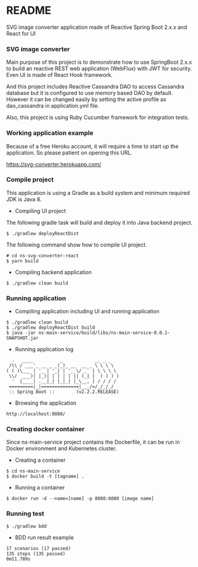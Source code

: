 # README #

SVG image converter application made of Reactive Spring Boot 2.x.x and React for UI

### SVG image converter ###

Main purpose of this project is to demonstrate how to use SpringBoot 2.x.x to build an reactive REST web application (WebFlux) with JWT for security.
Even UI is made of React Hook framework.  

And this project includes Reactive Cassandra DAO to access Cassandra database but it is configured to use memory based DAO by default. 
However it can be changed easily by setting the active profile as dao_cassandra in application.yml file.

Also, this project is using Ruby Cucumber framework for integration tests.   

### Working application example ###

Because of a free Heroku account, it will require a time to start up the application. 
So please patient on opening this URL.

https://svg-converter.herokuapp.com/


### Compile project ###

This application is using a Gradle as a build system and minimum required JDK is Java 8.

* Compiling UI project

The following gradle task will build and deploy it into Java backend project.

```
$ ./gradlew deployReactDist
```

The following command show how to compile UI project.

```$xslt
# cd ns-svg-converter-react
$ yarn build
``` 

* Compiling backend application

```
$ ./gradlew clean build
```

### Running application ###

* Compiling application including UI and running application
```
$ ./gradlew clean build
$ ./gradlew deployReactDist build
$ java -jar ns-main-service/build/libs/ns-main-service-0.0.1-SNAPSHOT.jar
```

* Running application log
```$xslt
  .   ____          _            __ _ _
 /\\ / ___'_ __ _ _(_)_ __  __ _ \ \ \ \
( ( )\___ | '_ | '_| | '_ \/ _` | \ \ \ \
 \\/  ___)| |_)| | | | | || (_| |  ) ) ) )
  '  |____| .__|_| |_|_| |_\__, | / / / /
 =========|_|==============|___/=/_/_/_/
 :: Spring Boot ::        (v2.2.2.RELEASE) 
```

* Browsing the application
```$xslt
http://localhost:8080/
```

### Creating docker container ###

Since ns-main-service project contains the Dockerfile, it can be run in Docker environment and Kubernetes cluster.
 
* Creating a container

```$xslt
$ cd ns-main-service
$ docker build -t [tagname] .
```

* Running a container
```$xslt
$ docker run -d --name=[name] -p 8080:8080 [image name]
```

### Running test ###

```
$ ./gradlew bdd 
```

* BDD run result example
```
17 scenarios (17 passed)
135 steps (135 passed)
0m11.789s
```
